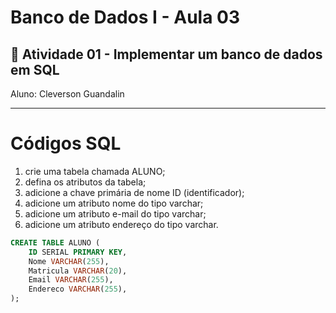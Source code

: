 # Banco de Dados I - Aula 03
## 📄 Atividade 01 - Implementar um banco de dados em SQL 
Aluno: Cleverson Guandalin

---
# Códigos SQL

  1. crie uma tabela chamada ALUNO;  
  2. defina os atributos da tabela;
  3. adicione a chave primária de nome ID (identificador);
  4. adicione um atributo nome do tipo varchar;
  5. adicione um atributo e-mail do tipo varchar;
  6. adicione um atributo endereço do tipo varchar.

```SQL
CREATE TABLE ALUNO (
    ID SERIAL PRIMARY KEY,
    Nome VARCHAR(255),
    Matricula VARCHAR(20),
    Email VARCHAR(255),
    Endereco VARCHAR(255),
);
```
